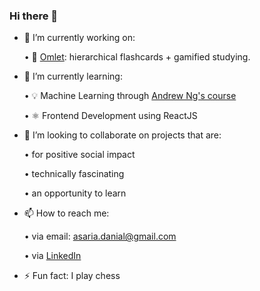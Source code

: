 ### Hi there 👋

<!--
**danialasaria/danialasaria** is a ✨ _special_ ✨ repository because its `README.md` (this file) appears on your GitHub profile.
--->

- 🔭 I’m currently working on:

  •  🍳 [Omlet](https://github.com/a-qxin/Omlet/tree/master/src): hierarchical flashcards + gamified studying.


- 🌱 I’m currently learning:

  •  💡 Machine Learning through [Andrew Ng's course](https://www.coursera.org/learn/machine-learning?action=enroll)
  
  •  ⚛️ Frontend Development using ReactJS
  

- 👯 I’m looking to collaborate on projects that are:

    • for positive social impact
  
    • technically fascinating
  
    • an opportunity to learn


- 📫 How to reach me: 

  • via email: [asaria.danial@gmail.com](asaria.danial@gmail.com)
  
  • via [LinkedIn](linkedin.com/in/danial-asaria)

- ⚡ Fun fact: I play chess
